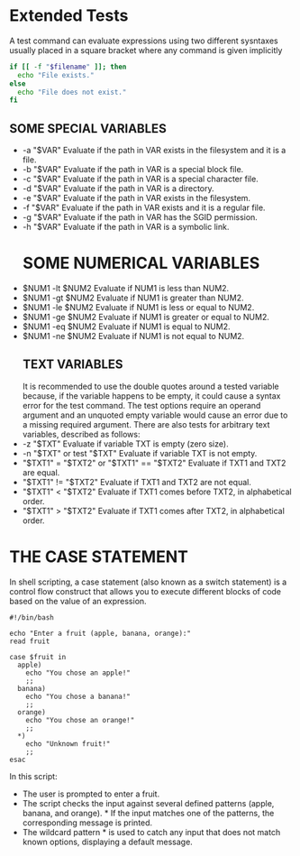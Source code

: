 # Extended Tests
A test command can evaluate expressions using two different sysntaxes usually placed in a square bracket where any command is given implicitly
```sh
if [[ -f "$filename" ]]; then
  echo "File exists."
else
  echo "File does not exist."
fi
```
## SOME SPECIAL VARIABLES 
* -a "$VAR"
    Evaluate if the path in VAR exists in the filesystem and it is a file.
* -b "$VAR"
    Evaluate if the path in VAR is a special block file.
* -c "$VAR"
  Evaluate if the path in VAR is a special character file.
* -d "$VAR"
  Evaluate if the path in VAR is a directory.
* -e "$VAR"
  Evaluate if the path in VAR exists in the filesystem.
* -f "$VAR"
  Evaluate if the path in VAR exists and it is a regular file.
* -g "$VAR"
  Evaluate if the path in VAR has the SGID permission.
* -h "$VAR"
  Evaluate if the path in VAR is a symbolic link.
  #  SOME NUMERICAL VARIABLES 
*  $NUM1 -lt $NUM2
Evaluate if NUM1 is less than NUM2.
* $NUM1 -gt $NUM2
Evaluate if NUM1 is greater than NUM2.
 * $NUM1 -le $NUM2
Evaluate if NUM1 is less or equal to NUM2.
* $NUM1 -ge $NUM2
Evaluate if NUM1 is greater or equal to NUM2.
* $NUM1 -eq $NUM2
Evaluate if NUM1 is equal to NUM2.
* $NUM1 -ne $NUM2
Evaluate if NUM1 is not equal to NUM2.
   ## TEXT VARIABLES
    It is recommended to use the double quotes around a tested variable because, if the variable
    happens to be empty, it could cause a syntax error for the test command. The test options
    require an operand argument and an unquoted empty variable would cause an error due to a
    missing required argument. There are also tests for arbitrary text variables, described as follows:
* -z "$TXT"
Evaluate if variable TXT is empty (zero size).
* -n "$TXT" or test "$TXT"
Evaluate if variable TXT is not empty.
* "$TXT1" = "$TXT2" or "$TXT1" == "$TXT2"
Evaluate if TXT1 and TXT2 are equal.
* "$TXT1" != "$TXT2"
Evaluate if TXT1 and TXT2 are not equal.
* "$TXT1" < "$TXT2"
Evaluate if TXT1 comes before TXT2, in alphabetical order.
* "$TXT1" > "$TXT2"
Evaluate if TXT1 comes after TXT2, in alphabetical order.

# THE CASE STATEMENT
In shell scripting, a case statement (also known as a switch statement) is a control flow construct that allows you to execute different blocks of code based on the value of an expression.  
```SH
#!/bin/bash

echo "Enter a fruit (apple, banana, orange):"
read fruit

case $fruit in
  apple)
    echo "You chose an apple!"
    ;;
  banana)
    echo "You chose a banana!"
    ;;
  orange)
    echo "You chose an orange!"
    ;;
  *)
    echo "Unknown fruit!"
    ;;
esac

```


In this script:

  *  The user is prompted to enter a fruit.
   * The script checks the input against several defined patterns (apple, banana, and orange).
    * If the input matches one of the patterns, the corresponding message is printed.
   * The wildcard pattern * is used to catch any input that does not match known options, displaying a default message.
